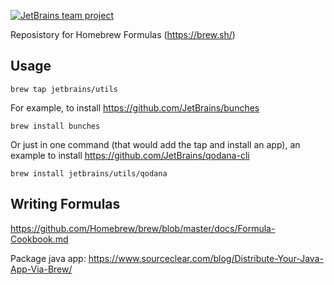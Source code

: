 [![JetBrains team project](https://jb.gg/badges/team-flat-square.svg)](https://confluence.jetbrains.com/display/ALL/JetBrains+on+GitHub)

Reposistory for Homebrew Formulas (https://brew.sh/)

## Usage

```
brew tap jetbrains/utils
```

For example, to install https://github.com/JetBrains/bunches

```
brew install bunches
```

Or just in one command (that would add the tap and install an app), an example to install https://github.com/JetBrains/qodana-cli

```
brew install jetbrains/utils/qodana
```

## Writing Formulas

https://github.com/Homebrew/brew/blob/master/docs/Formula-Cookbook.md

Package java app: https://www.sourceclear.com/blog/Distribute-Your-Java-App-Via-Brew/
